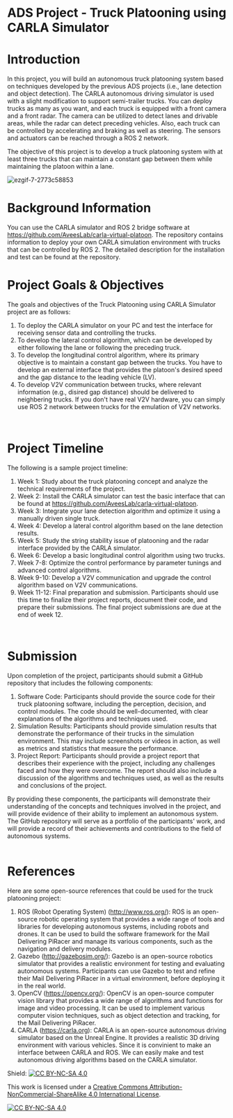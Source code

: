 # ADS Project - Truck Platooning using CARLA Simulator



# Introduction

In this project, you will build an autonomous truck platooning system based on techniques developed by the previous ADS projects (i.e., lane detection and object detection). The CARLA autonomous driving simulator is used with a slight modification to support semi-trailer trucks. You can deploy trucks as many as you want, and each truck is equipped with a front camera and a front radar. The camera can be utilized to detect lanes and drivable areas, while the radar can detect preceding vehicles. Also, each truck can be controlled by accelerating and braking as well as steering. The sensors and actuators can be reached through a ROS 2 network.

The objective of this project is to develop a truck platooning system with at least three trucks that can maintain a constant gap between them while maintaining the platoon within a lane.
</br>

![ezgif-7-2773c58853](https://github.com/SEA-ME/ADS_Truck-Platooning/assets/700359/c7139d48-6a11-4d45-b5db-3c6fce4ec8b1)


# Background Information




You can use the CARLA simulator and ROS 2 bridge software at https://github.com/AveesLab/carla-virtual-platoon. The repository contains information to deploy your own CARLA simulation environment with trucks that can be controlled by ROS 2. The detailed description for the installation and test can be found at the repository.
</br>

# Project Goals & Objectives

The goals and objectives of the Truck Platooning using CARLA Simulator project are as follows:

1. To deploy the CARLA simulator on your PC and test the interface for receiving sensor data and controlling the trucks.
2. To develop the lateral control algorithm, which can be developed by either following the lane or following the preceding truck.
3. To develop the longitudinal control algorithm, where its primary objective is to maintain a constant gap between the trucks. You have to develop an external interface that provides the platoon's desired speed and the gap distance to the leading vehicle (LV).
4. To develop V2V communication between trucks, where relevant information (e.g., disired gap distance) should be delivered to neighbering trucks. If you don't have real V2V hardware, you can simply use ROS 2 network between trucks for the emulation of V2V networks.
</br>

# Project Timeline

The following is a sample project timeline:

1. Week 1: Study about the truck platooning concept and analyze the technical requirements of the project.
2. Week 2: Install the CARLA simulator can test the basic interface that can be found at https://github.com/AveesLab/carla-virtual-platoon.
3. Week 3: Integrate your lane detection algorithm and optimize it using a manually driven single truck.
4. Week 4: Develop a lateral control algorithm based on the lane detection results.
5. Week 5: Study the string stability issue of platooning and the radar interface provided by the CARLA simulator.
6. Week 6: Develop a basic longitudinal control algorithm using two trucks.
7. Week 7-8: Optimize the control performance by parameter tunings and advanced control algorithms.
8. Week 9-10: Develop a V2V communication and upgrade the control algorithm based on V2V communications.
9. Week 11-12: Final preparation and submission. Participants should use this time to finalize their project reports, document their code, and prepare their submissions. The final project submissions are due at the end of week 12.
</br>

# Submission

Upon completion of the project, participants should submit a GitHub repository that includes the following components:

1. Software Code: Participants should provide the source code for their truck platooning software, including the perception, decision, and control modules. The code should be well-documented, with clear explanations of the algorithms and techniques used.
2. Simulation Results: Participants should provide simulation results that demonstrate the performance of their trucks in the simulation environment. This may include screenshots or videos in action, as well as metrics and statistics that measure the performance.
3. Project Report: Participants should provide a project report that describes their experience with the project, including any challenges faced and how they were overcome. The report should also include a discussion of the algorithms and techniques used, as well as the results and conclusions of the project.

By providing these components, the participants will demonstrate their understanding of the concepts and techniques involved in the project, and will provide evidence of their ability to implement an autonomous system. The GitHub repository will serve as a portfolio of the participants' work, and will provide a record of their achievements and contributions to the field of autonomous systems.  
</br>

# References

Here are some open-source references that could be used for the truck platooning project:

1. ROS (Robot Operating System) (http://www.ros.org/): ROS is an open-source robotic operating system that provides a wide range of tools and libraries for developing autonomous systems, including robots and drones. It can be used to build the software framework for the Mail Delivering PiRacer and manage its various components, such as the navigation and delivery modules.
2. Gazebo (http://gazebosim.org/): Gazebo is an open-source robotics simulator that provides a realistic environment for testing and evaluating autonomous systems. Participants can use Gazebo to test and refine their Mail Delivering PiRacer in a virtual environment, before deploying it in the real world.
3. OpenCV (https://opencv.org/): OpenCV is an open-source computer vision library that provides a wide range of algorithms and functions for image and video processing. It can be used to implement various computer vision techniques, such as object detection and tracking, for the Mail Delivering PiRacer.
4. CARLA (https://carla.org): CARLA is an open-source autonomous driving simulator based on the Unreal Engine. It provides a realistic 3D driving environment with various vehicles. Since it is convinient to make an interface between CARLA and ROS. We can easily make and test autonomous driving algorithms based on the CARLA simulator.

Shield: [![CC BY-NC-SA 4.0][cc-by-nc-sa-shield]][cc-by-nc-sa]

This work is licensed under a
[Creative Commons Attribution-NonCommercial-ShareAlike 4.0 International License][cc-by-nc-sa].

[![CC BY-NC-SA 4.0][cc-by-nc-sa-image]][cc-by-nc-sa]

[cc-by-nc-sa]: http://creativecommons.org/licenses/by-nc-sa/4.0/
[cc-by-nc-sa-image]: https://licensebuttons.net/l/by-nc-sa/4.0/88x31.png
[cc-by-nc-sa-shield]: https://img.shields.io/badge/License-CC%20BY--NC--SA%204.0-lightgrey.svg
